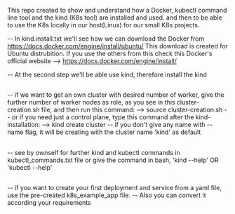 This repo created to show and understand how a Docker, kubectl command line tool and the kind (K8s tool) are installed and used. and then to be able to use the K8s locally in our host(Linux) for our small K8s projects.

-- In kind.install.txt we'll see how we can download the Docker from https://docs.docker.com/engine/install/ubuntu/
This download is created for Ubuntu distrubition. 
If you use the others from this check this Docker's official website --> https://docs.docker.com/engine/install/

-- At the second step we'll be able use kind, therefore install the kind

##

-- if we want to get an own cluster with desired number of worker, give the further number of worker nodes as role, 
as you see in this cluster-creation.sh file, and then run this command:
		--> source cluster-creation.sh
-- or if you need just a control plane, type this command after the kind-installation:
		--> kind create cluster
-- if you don't give any name with --name flag, it will be creating with the cluster name 'kind' as default

##

-- see by ownself for further kind and kubectl commands in kubectl_commands.txt file or give the command in bash, 'kind --help' OR 'kubectl --help'

## 

-- if you want to create your first deployment and service from a yaml file, use the pre-created k8s_example_app file.
-- Also you can convert it according your requirements
